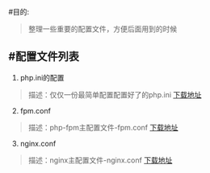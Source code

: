 #目的:
>整理一些重要的配置文件，方便后面用到的时候

#配置文件列表
----------
1.  php.ini的配置
>描述：仅仅一份最简单配置配置好了的php.ini
  [下载地址](https://github.com/scholar-ink/conf/blob/master/php.ini "php.ini")
 
2.  fpm.conf
>描述：php-fpm主配置文件-fpm.conf
  [下载地址](https://github.com/scholar-ink/conf/blob/master/fpm.conf "php.ini")

3.  nginx.conf
>描述：nginx主配置文件-nginx.conf
  [下载地址](https://github.com/scholar-ink/conf/blob/master/fpm.conf "nginx.conf")
